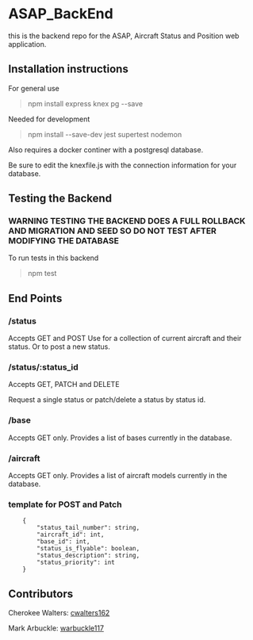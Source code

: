# ASAP_BackEnd

this is the backend repo for the ASAP, Aircraft Status and Position web application.

## Installation instructions
For general use

> npm install express knex pg --save

Needed for development

> npm install --save-dev jest supertest nodemon

Also requires a docker continer with a postgresql database.

Be sure to edit the knexfile.js with the connection information for your database.

## Testing the Backend

### WARNING TESTING THE BACKEND DOES A FULL ROLLBACK AND MIGRATION AND SEED SO DO NOT TEST AFTER MODIFYING THE DATABASE


To run tests in this backend

> npm test


## End Points

### /status

Accepts GET and POST 
Use for a collection of current aircraft and their status.
Or to post a new status.

###  /status/:status_id

Accepts GET, PATCH and DELETE

Request a single status or patch/delete a status by status id.

### /base

Accepts GET only.
Provides a list of bases currently in the database.

### /aircraft
Accepts GET only.
Provides a list of aircraft models  currently in the database.

### template for POST and Patch

```
    {
        "status_tail_number": string,
        "aircraft_id": int,
        "base_id": int,
        "status_is_flyable": boolean,
        "status_description": string,
        "status_priority": int
    }
```

## Contributors

Cherokee Walters: [cwalters162](https://github.com/cwalters162)

Mark Arbuckle: [warbuckle117](https://github.com/Warbuckle117)